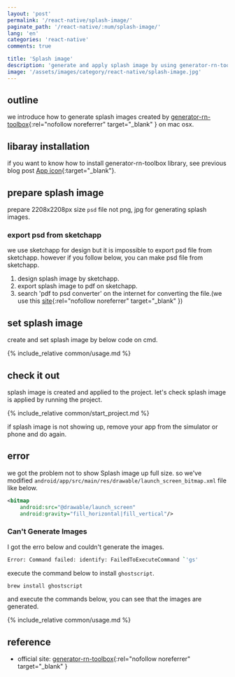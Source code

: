 ```yaml
---
layout: 'post'
permalink: '/react-native/splash-image/'
paginate_path: '/react-native/:num/splash-image/'
lang: 'en'
categories: 'react-native'
comments: true

title: 'Splash image'
description: 'generate and apply splash image by using generator-rn-toolbox'
image: '/assets/images/category/react-native/splash-image.jpg'
---
```



## outline
we introduce how to generate splash images created by [generator-rn-toolbox](https://github.com/bamlab/generator-rn-toolbox){:rel="nofollow noreferrer" target="_blank" } on mac osx.

## libaray installation
if you want to know how to install generator-rn-toolbox library, see previous blog post [App icon]({{site.url}}/{{page.categories}}/app-icon/){:target="_blank"}.

## prepare splash image
prepare 2208x2208px size ```psd``` file not png, jpg for generating splash images.

### export psd from sketchapp
we use sketchapp for design but it is impossible to export psd file from sketchapp. however if you follow below, you can make psd file from sketchapp.

1. design splash image by sketchapp.
1. export splash image to pdf on sketchapp.
1. search 'pdf to psd converter' on the internet for converting the file.(we use this [site](https://www.pdfconvertonline.com/pdf-to-psd-online.html){:rel="nofollow noreferrer" target="_blank" })

## set splash image
create and set splash image by below code on cmd.

{% include_relative common/usage.md %}

## check it out
splash image is created and applied to the project. let's check splash image is applied by running the project.

{% include_relative common/start_project.md %}

if splash image is not showing up, remove your app from the simulator or phone and do again.

## error
we got the problem not to show Splash image up full size. so we've modified ```android/app/src/main/res/drawable/launch_screen_bitmap.xml``` file like below.

```xml
<bitmap
    android:src="@drawable/launch_screen"
    android:gravity="fill_horizontal|fill_vertical"/>
```

### Can't Generate Images
I got the erro below and couldn't generate the images.

```bash
Error: Command failed: identify: FailedToExecuteCommand `'gs'
```

execute the command below to install ```ghostscript```.

```bash
brew install ghostscript
```

and execute the commands below, you can see that the images are generated.

{% include_relative common/usage.md %}


## reference
- official site: [generator-rn-toolbox](https://github.com/bamlab/generator-rn-toolbox){:rel="nofollow noreferrer" target="_blank" }